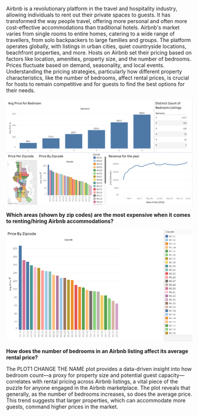 Airbnb is a revolutionary platform in the travel and hospitality industry, allowing individuals to rent out their private spaces to guests. It has transformed the way people travel, offering more personal and often more cost-effective accommodations than traditional hotels.
  Airbnb's market varies from single rooms to entire homes, catering to a wide range of travellers, from solo backpackers to large families and groups. The platform operates globally, with listings in urban cities, quiet countryside locations, beachfront properties, and more.
  Hosts on Airbnb set their pricing based on factors like location, amenities, property size, and the number of bedrooms. Prices fluctuate based on demand, seasonality, and local events. Understanding the pricing strategies, particularly how different property characteristics, like the number of bedrooms, affect rental prices, is crucial for hosts to remain competitive and for guests to find the best options for their needs.


 <div align="center">
<img src="images/full.png" alt="overview" width="800"/>
</div>
  


  **Which areas (shown by zip codes) are the most expensive when it comes to renting/hiring Airbnb accommodations?**

  <div align="center">
<img src="images/priceby zipcode.png" alt="overview" width="700"/>
</div>




  **How does the number of bedrooms in an Airbnb listing affect its average rental price?**
  
  The PLOT1 CHANGE THE NAME plot provides a data-driven insight into how bedroom count—a proxy for property size and potential guest capacity—correlates with rental pricing across Airbnb listings, a vital piece of the puzzle for anyone engaged in the Airbnb marketplace.
  The plot reveals that generally, as the number of bedrooms increases, so does the average price. This trend suggests that larger properties, which can accommodate more guests, command higher prices in the market.









